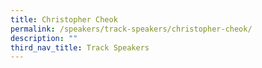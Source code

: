 ```yaml
---
title: Christopher Cheok
permalink: /speakers/track-speakers/christopher-cheok/
description: ""
third_nav_title: Track Speakers
---
```

